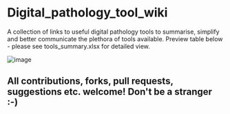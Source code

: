 # Digital_pathology_tool_wiki
A collection of links to useful digital pathology tools to summarise, simplify and better communicate the plethora of tools available.
Preview table below - please see tools_summary.xlsx for detailed view.

![image](https://user-images.githubusercontent.com/44582194/144855262-89783966-fa68-4879-8f6c-40ddfaaad08e.png)

## All contributions, forks, pull requests, suggestions etc. welcome! Don't be a stranger :-) 
